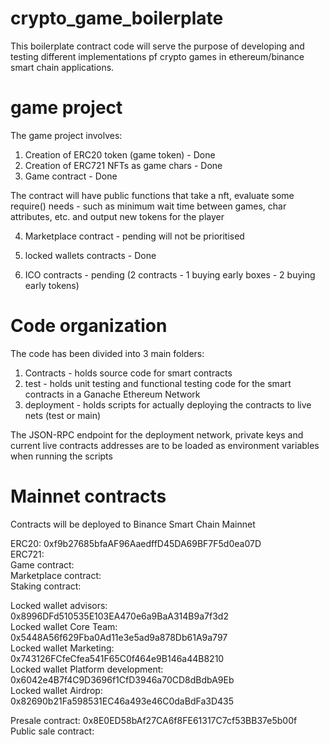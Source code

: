 # crypto_game_boilerplate

This boilerplate contract code will serve the purpose of developing and testing different implementations pf crypto games in ethereum/binance smart chain applications.

# game project

The game project involves:

1. Creation of ERC20 token (game token) - Done
2. Creation of ERC721 NFTs as game chars - Done
3. Game contract - Done
 
 The contract will have public functions that take a nft, evaluate some require() needs - such as 
 minimum wait time between games, char attributes, etc. and output new tokens for the player

4. Marketplace contract - pending will not be prioritised
5. locked wallets contracts - Done

6. ICO contracts - pending (2 contracts - 1 buying early boxes - 2 buying early tokens)

# Code organization

The code has been divided into 3 main folders:

1. Contracts - holds source code for smart contracts
2. test - holds unit testing and functional testing code for the smart contracts in a Ganache Ethereum Network
3. deployment - holds scripts for actually deploying the contracts to live nets (test or main)

The JSON-RPC endpoint for the deployment network, private keys and current live contracts addresses are to be loaded as environment variables when running the scripts

# Mainnet contracts

Contracts will be deployed to Binance Smart Chain Mainnet

ERC20: 0xf9b27685bfaAF96AaedffD45DA69BF7F5d0ea07D  
ERC721:  
Game contract:  
Marketplace contract:  
Staking contract:  

Locked wallet advisors: 0x8996DFd510535E103EA470e6a9BaA314B9a7f3d2  
Locked wallet Core Team: 0x5448A56f629Fba0Ad11e3e5ad9a878Db61A9a797  
Locked wallet Marketing: 0x743126FCfeCfea541F65C0f464e9B146a44B8210  
Locked wallet Platform development: 0x6042e4B7f4C9D3696f1CfD3946a70CD8dBdbA9Eb  
Locked wallet Airdrop: 0x82690b21Fa598531EC46a493e46C0daBdFa3D435  

Presale contract:  0x8E0ED58bAf27CA6f8FE61317C7cf53BB37e5b00f  
Public sale contract:  